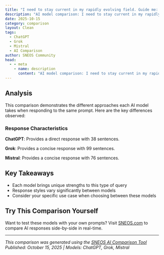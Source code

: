 ```yaml
---
title: "I need to stay current in my rapidly evolving field. Guide me: 1) Set up alerts for new publications in key journals"
description: "AI model comparison: I need to stay current in my rapidly evolving field. Guide me: 1) Set up alerts for new publications..."
date: 2025-10-15
category: comparison
layout: Clean
tags:
  - ChatGPT
  - Grok
  - Mistral
  - AI Comparison
author: SNEOS Community
head:
  - - meta
    - name: description
      content: "AI model comparison: I need to stay current in my rapidly evolving field. Guide me: 1) Set up alerts for new publications in key journals..."
---
```


<ChatComparison
  title="I need to stay current in my rapidly evolving field. Guide me: 1) Set up alerts for new publications in key journals"
  prompt="I need to stay current in my rapidly evolving field. Guide me: 1) Set up alerts for new publications in key journals"
  :responses='{"ChatGPT": "Setting up alerts for new publications in key journals is a great way to stay current in your field. Here is a step-by-step guide to help you get started:\n\n### 1. Identify Key Journals\nFirst, compile a list of the most influential journals in your field. You can find this through:\n\n- **Professional Associations**: Many fields have associations that publish journals.\n- **Citation Metrics**: Use tools like Google Scholar, Journal Citation Reports, or Scimago Journal Rank to identify high-impact journals.\n\n### 2. Setting Up Alerts\n\n#### a) **Using Journal Websites**\nMost academic journals have options to sign up for email alerts. Here\u2019s how to do it:\n\n- Go to the journal\u0027s homepage.\n- Look for an option like \u0022Subscribe,\u0022 \u0022Email Alerts,\u0022 or \u0022RSS Feeds.\u0022\n- Fill in your email and select the type of content you want to receive alerts for (new issues, specific topics, etc.).\n\n#### b) **Using Databases**\nYou can set up alerts in various academic databases. Here are a few:\n\n1. **Google Scholar**:\n   - Go to Google Scholar.\n   - Click on the menu icon and select \u0022Alerts.\u0022\n   - Enter your search terms related to your field or specific topics and create alerts.\n\n2. **ResearchGate**:\n   - Create an account, and follow relevant researchers and journals.\n   - You can receive updates on new publications.\n\n3. **PubMed/Medline (for life sciences)**:\n   - Create a My NCBI account.\n   - Set up a search, and choose \u0022Create alert\u0022 to receive email updates.\n\n4. **Scopus/Web of Science**:\n   - If you have access through your institution, you can set up alerts based on search queries, specific journals, or authors.\n\n5. **JSTOR**:\n   - Create an account and set up alerts for specific journals of interest.\n\n#### c) **Using Academic Social Media**\n- **Twitter**: Follow journals, publishers, and key researchers in your field.\n- **LinkedIn/ResearchGate**: Engage with professional communities and follow updates.\n\n### 3. Organizing Alerts\nTo manage the alerts effectively:\n\n- **Create a Dedicated Email Folder**:\n   - Set up a filter or folder that collects all these alerts in one place to review regularly.\n\n- **Schedule Regular Review Times**:\n   - Set aside time weekly or monthly to read through the alerts and identify relevant articles.\n\n### 4. Consider Additional Tools\n- **Mendeley/EndNote/Zotero**: Use reference management tools that may have options to track new publications.\n- **Feedly**: Use RSS feeds from journal websites to aggregate new articles in one place.\n\n### 5. Stay Active in Your Community\nEngage with your professional community:\n\n- Attend conferences and workshops related to your field.\n- Join online forums and discussion groups.\n\nBy regularly using alerts and staying engaged, you\u0027ll remain updated with the latest research developments in your field.", "Grok": "### 1. Setting Up Alerts for New Publications in Key Journals\n\nStaying current in a fast-evolving field requires proactive monitoring of journals. Alerts notify you via email or app about new articles, issues, or keywords. Here\u0027s a step-by-step guide using reliable tools. Identify 3-5 key journals in your field first (e.g., via Google Scholar or your library\u0027s database).\n\n#### Option 1: Google Scholar Alerts (Free and Easy)\n- **Why?** Covers most academic journals, customizable by keywords or authors.\n- **Steps**:\n  1. Go to [scholar.google.com](https://scholar.google.com) and sign in with a Google account.\n  2. Search for your topic (e.g., \u0022machine learning algorithms\u0022 in Nature journal).\n  3. On the results page, click the envelope icon (\u0022Create alert\u0022) under the search bar.\n  4. Customize: Select frequency (e.g., daily/weekly), sources (e.g., specific journals like *Science* or *IEEE Transactions*), and delivery (email).\n  5. Save. You\u0027ll get alerts for matching new publications.\n- **Tips**: Use advanced search for journal-specific filters (e.g., source: \u0022Journal of Neuroscience\u0022). Manage alerts at [scholar.google.com/scholar_alerts](https://scholar.google.com/scholar_alerts).\n\n#### Option 2: Journal Publisher Alerts (Direct and Targeted)\n- **Why?** Many publishers offer free table-of-contents (TOC) alerts for their journals.\n- **Steps for Major Publishers**:\n  - **Elsevier (e.g., The Lancet, Cell)**: Visit [sciencedirect.com](https://www.sciencedirect.com), search for a journal, go to its homepage, and click \u0022Get alerts\u0022 or \u0022Register\u0022 to sign up for TOC emails.\n  - **Springer Nature (e.g., Nature, Scientific Reports)**: On [nature.com](https://www.nature.com) or [springer.com](https://www.springer.com), find the journal, then select \u0022Alerts\u0022 in the menu and subscribe.\n  - **Wiley (e.g., Advanced Materials)**: At [onlinelibrary.wiley.com](https://onlinelibrary.wiley.com), navigate to the journal and click \u0022Email/Alert\u0022 under tools.\n  - **IEEE (e.g., engineering fields)**: Log in at [ieeexplore.ieee.org](https://ieeexplore.ieee.org), search for a journal, and set up \u0022Content Alerts\u0022 for new issues.\n  - **PubMed/NCBI (biomedical fields)**: For journals indexed in PubMed, create a free account at [pubmed.ncbi.nlm.nih.gov](https://pubmed.ncbi.nlm.nih.gov), run a search, and click \u0022Save\u0022 \u003E \u0022Create alert\u0022 for email notifications.\n- **Tips**: Check for institutional access via your university library for premium features. Most are free but require registration.\n\n#### Option 3: Aggregators for Broader Coverage\n- **Zotero or Mendeley (Reference Managers with Alerts)**: Install the free software/browser extension. Add journals to your library, then enable RSS feeds or alerts for updates. They integrate with Google Scholar for automated imports.\n- **ResearchGate or Academia.edu**: Create a profile, follow specific journals or researchers, and enable email notifications for new papers (peer-to-peer sharing, not always comprehensive).\n- **RSS Readers (e.g., Feedly)**: Many journals provide RSS feeds. Search for \u0022[Journal Name] RSS\u0022 (e.g., on their website), add to Feedly (free app), and set push notifications.\n\n#### Best Practices\n- **Prioritize**: Start with 2-3 alerts to avoid overload; refine keywords to reduce noise.\n- **Verify Access**: Use your institution\u0027s VPN or ORCID ID for full-text access in alerts.\n- **Automation Tools**: Integrate with IFTTT or Zapier to forward alerts to Slack/Discord for team updates.\n- **Frequency Check**: Review alerts weekly to unsubscribe from irrelevant ones.\n\nThis setup should keep you notified within days of publication. If your field is specific (e.g., AI, physics), share more details for tailored advice.", "Mistral": "Setting up alerts for new publications in key journals is a great way to stay current in your field. Here are the steps to do this:\n\n### 1. Identify Key Journals\nFirst, identify the key journals in your field. These are typically the most reputable and frequently cited journals that publish research relevant to your area of interest.\n\n### 2. Choose a Platform for Alerts\nSeveral platforms offer alert services for new publications. Some popular ones include:\n\n- **Google Scholar**\n- **PubMed**\n- **ResearchGate**\n- **Journal Websites**\n- **Academic Databases (e.g., JSTOR, ScienceDirect, IEEE Xplore)**\n\n### 3. Set Up Alerts\n\n#### Google Scholar\n1. **Go to Google Scholar**: [scholar.google.com](https://scholar.google.com)\n2. **Search for Keywords**: Enter keywords related to your field.\n3. **Create Alert**: Click on the \u0022Create alert\u0022 link at the bottom of the search results page.\n4. **Customize Alert**: Choose the frequency (daily, weekly) and format (email, RSS feed).\n5. **Save Alert**: Click \u0022Create Alert\u0022 to save your settings.\n\n#### PubMed\n1. **Go to PubMed**: [pubmed.ncbi.nlm.nih.gov](https://pubmed.ncbi.nlm.nih.gov)\n2. **Search for Keywords**: Enter keywords related to your field.\n3. **Save Search**: Click on \u0022Save Search\u0022 under the search bar.\n4. **Create Alert**: Choose the frequency (daily, weekly, monthly) and format (email).\n5. **Save Alert**: Click \u0022Save\u0022 to finalize your alert settings.\n\n#### ResearchGate\n1. **Go to ResearchGate**: [researchgate.net](https://www.researchgate.net)\n2. **Log In**: Sign in to your account.\n3. **Follow Journals**: Search for key journals and click \u0022Follow\u0022 to receive updates.\n4. **Customize Notifications**: Go to your profile settings and customize your notification preferences.\n\n#### Journal Websites\n1. **Visit Journal Websites**: Go to the websites of key journals in your field.\n2. **Sign Up for Alerts**: Look for a \u0022Sign Up for Alerts\u0022 or \u0022Subscribe\u0022 option.\n3. **Customize Alerts**: Choose the frequency and format for receiving alerts.\n4. **Save Alert**: Follow the instructions to save your alert settings.\n\n#### Academic Databases\n1. **Go to the Database**: Visit the academic database of your choice (e.g., JSTOR, ScienceDirect, IEEE Xplore).\n2. **Search for Keywords**: Enter keywords related to your field.\n3. **Create Alert**: Look for an option to create an alert or save your search.\n4. **Customize Alert**: Choose the frequency and format for receiving alerts.\n5. **Save Alert**: Follow the instructions to save your alert settings.\n\n### 4. Monitor and Adjust\n- **Monitor Alerts**: Regularly check the alerts you receive to ensure they are relevant.\n- **Adjust Settings**: If you find that you are receiving too many or too few alerts, adjust your settings accordingly.\n\n### 5. Stay Organized\n- **Use a Reference Manager**: Tools like Mendeley, Zotero, or EndNote can help you organize and manage the articles you receive.\n- **Create Folders**: Organize your alerts into folders based on topics or journals for easy access.\n\nBy following these steps, you can stay current with the latest research in your field and ensure that you don\u0027t miss any important publications."}' published-date="{DateTime.UtcNow:HH:mm}"
/>

## Analysis

This comparison demonstrates the different approaches each AI model takes when responding to the same prompt. Here are the key differences observed:

### Response Characteristics

**ChatGPT**: Provides a direct response with 38 sentences. 

**Grok**: Provides a concise response with 99 sentences. 

**Mistral**: Provides a concise response with 76 sentences. 

## Key Takeaways

- Each model brings unique strengths to this type of query
- Response styles vary significantly between models
- Consider your specific use case when choosing between these models

## Try This Comparison Yourself

Want to test these models with your own prompts? Visit [SNEOS.com](https://sneos.com) to compare AI responses side-by-side in real-time.

---

*This comparison was generated using the [SNEOS AI Comparison Tool](https://sneos.com)*
*Published: October 15, 2025 | Models: ChatGPT, Grok, Mistral*
